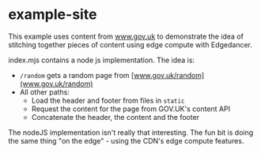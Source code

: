 example-site
============

This example uses content from www.gov.uk to demonstrate the idea of stitching
together pieces of content using edge compute with Edgedancer.

index.mjs contains a node js implementation. The idea is:

* `/random` gets a random page from [www.gov.uk/random](www.gov.uk/random)
* All other paths:
  * Load the header and footer from files in `static`
  * Request the content for the page from GOV.UK's content API
  * Concatenate the header, the content and the footer

The nodeJS implementation isn't really that interesting. The fun bit is doing
the same thing "on the edge" - using the CDN's edge compute features.

